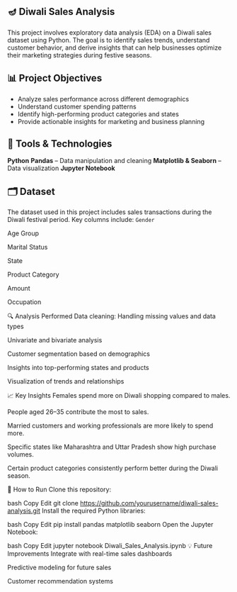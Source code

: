 ## 🪔 Diwali Sales Analysis
This project involves exploratory data analysis (EDA) on a Diwali sales dataset using Python. The goal is to identify sales trends, understand customer behavior, and derive insights that can help businesses optimize their marketing strategies during festive seasons.

## 📊 Project Objectives
- Analyze sales performance across different demographics
- Understand customer spending patterns
- Identify high-performing product categories and states
- Provide actionable insights for marketing and business planning

## 🧰 Tools & Technologies
**Python**
**Pandas** – Data manipulation and cleaning
**Matplotlib & Seaborn** – Data visualization
**Jupyter Notebook**

## 🗂 Dataset
The dataset used in this project includes sales transactions during the Diwali festival period. Key columns include:
`Gender`

Age Group

Marital Status

State

Product Category

Amount

Occupation

🔍 Analysis Performed
Data cleaning: Handling missing values and data types

Univariate and bivariate analysis

Customer segmentation based on demographics

Insights into top-performing states and products

Visualization of trends and relationships

📈 Key Insights
Females spend more on Diwali shopping compared to males.

People aged 26–35 contribute the most to sales.

Married customers and working professionals are more likely to spend more.

Specific states like Maharashtra and Uttar Pradesh show high purchase volumes.

Certain product categories consistently perform better during the Diwali season.

📂 How to Run
Clone this repository:

bash
Copy
Edit
git clone https://github.com/yourusername/diwali-sales-analysis.git
Install the required Python libraries:

bash
Copy
Edit
pip install pandas matplotlib seaborn
Open the Jupyter Notebook:

bash
Copy
Edit
jupyter notebook Diwali_Sales_Analysis.ipynb
💡 Future Improvements
Integrate with real-time sales dashboards

Predictive modeling for future sales

Customer recommendation systems
